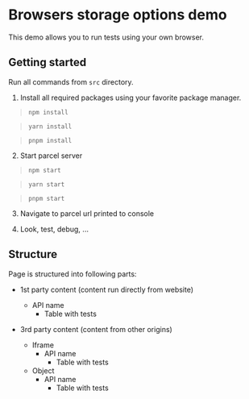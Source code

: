 # Browsers storage options demo

This demo allows you to run tests using your own browser.

## Getting started

Run all commands from `src` directory.

1. Install all required packages using your favorite package manager.

> `npm install`

> `yarn install`

> `pnpm install`

2. Start parcel server

> `npm start`

> `yarn start`

> `pnpm start`

3. Navigate to parcel url printed to console

4. Look, test, debug, ...

## Structure

Page is structured into following parts:

- 1st party content (content run directly from website)
    - API name
        - Table with tests

- 3rd party content (content from other origins)
    - Iframe
        - API name
            - Table with tests
    - Object
        - API name
            - Table with tests